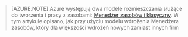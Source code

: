 > [AZURE.NOTE] Azure występują dwa modele rozmieszczania służące do tworzenia i pracy z zasobami: [Menedżer zasobów i klasyczny](../articles/resource-manager-deployment-model.md).  W tym artykule opisano, jak przy użyciu modelu wdrożenia Menedżera zasobów, który dla większości wdrożeń nowych zamiast innych firm